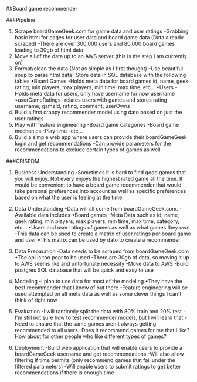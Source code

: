 ##Board game recommender

###Pipeline

1. Scrape boardGameGeek.com for game data and user ratings
	-Grabbing basic html for pages for user data and board game data (Data already scraped)
	-There are over 300,000 users and 80,000 board games leading to 30gb of html data
2. Move all of the data up to an AWS server (this is the step I am currently on)
3. Format/clean the data (Not as simple as I first thought)
	-Use beautiful soup to parse html data
	-Store data in SQL database with the following tables
		•Board Games -Holds meta data for board games
			id, name, geek rating, min players, max players, min time, max time, etc...
		•Users -Holds meta data for users, only have username for now
			username
		•userGameRatings -relates users with games and stores rating
			username, gameId, rating, comment, userOwns
4. Build a first crappy recommender model using dato based on just the user ratings
5. Play with feature engineering
	-Board game categories
	-Board game mechanics
	-Play time
	-etc...
6. Build a simple web app where users can provide their boardGameGeek login and get recommendations
	-Can provide parameters for the recommendations to exclude certain types of games as well

###CRISPDM

1. Business Understanding
	-Sometimes it is hard to find good games that you will enjoy. Not every enjoys the highest rated game all the time. It would be convenient to have a board game recommender that would take personal preferences into account as well as specific preferences based on what the user is feeling at the time.

2. Data Understanding
	-Data will all come from boardGameGeek.com.
	-Available data includes
		•Board games
			-Meta Data such as id, name, geek rating, min players, max players, min time, max time, category, etc...
		•Users and user ratings of games as well as what games they own
	-This data can be used to create a matrix of user ratings per board game and user
		•This matrix can be used by dato to create a recommender

3. Data Preparation
	-Data needs to be scraped from boardGameGeek.com
		•The api is too poor to be used
	-There are 30gb of data, so moving it up to AWS seems like and unfortunate necessity
	-Move data to AWS
	-Build postgres SQL database that will be quick and easy to use

4. Modeling
	-I plan to use dato for most of the modeling
		•They have the best recommender that I know of out there
	-Feature engineering will be used attempted on all meta data as well as some clever things I can't think of right now

5. Evaluation
	-I will randomly split the data with 80% train and 20% test
	-I'm still not sure how to test recommender models, but I will learn that
	-Need to ensure that the same games aren't always getting recommended to all users
	-Does it recommend games for me that I like? How about for other people who like different types of games?

6. Deployment
	-Build web application that will enable users to provide a boardGameGeek username and get recommendations
	-Will also allow filtering if time permits (only recommend games that fall under the filtered parameters)
	-Will enable users to submit ratings to get better recommendations if there is enough time